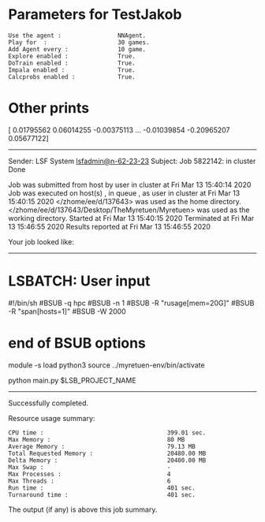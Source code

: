 # Parameters for TestJakob

    Use the agent :                NNAgent.
    Play for  :                    30 games.
    Add Agent every :              10 game.
    Explore enabled :              True.
    DoTrain enabled :              True.
    Impala enabled :               True.
    Calcprobs enabled :            True.

# Other prints

[ 0.01795562  0.06014255 -0.00375113 ... -0.01039854 -0.20965207
  0.05677122]

------------------------------------------------------------
Sender: LSF System <lsfadmin@n-62-23-23>
Subject: Job 5822142: <NNAgent3TestJakob> in cluster <dcc> Done

Job <NNAgent3TestJakob> was submitted from host <n-62-30-7> by user <s183905> in cluster <dcc> at Fri Mar 13 15:40:14 2020
Job was executed on host(s) <n-62-23-23>, in queue <hpc>, as user <s183905> in cluster <dcc> at Fri Mar 13 15:40:15 2020
</zhome/ee/d/137643> was used as the home directory.
</zhome/ee/d/137643/Desktop/TheMyretuen/Myretuen> was used as the working directory.
Started at Fri Mar 13 15:40:15 2020
Terminated at Fri Mar 13 15:46:55 2020
Results reported at Fri Mar 13 15:46:55 2020

Your job looked like:

------------------------------------------------------------
# LSBATCH: User input
#!/bin/sh
#BSUB -q hpc
#BSUB -n 1
#BSUB -R "rusage[mem=20G]"
#BSUB -R "span[hosts=1]"
#BSUB -W 2000
# end of BSUB options

module -s load python3
source ../myretuen-env/bin/activate

python main.py $LSB_PROJECT_NAME


------------------------------------------------------------

Successfully completed.

Resource usage summary:

    CPU time :                                   399.01 sec.
    Max Memory :                                 80 MB
    Average Memory :                             79.13 MB
    Total Requested Memory :                     20480.00 MB
    Delta Memory :                               20400.00 MB
    Max Swap :                                   -
    Max Processes :                              4
    Max Threads :                                6
    Run time :                                   401 sec.
    Turnaround time :                            401 sec.

The output (if any) is above this job summary.

